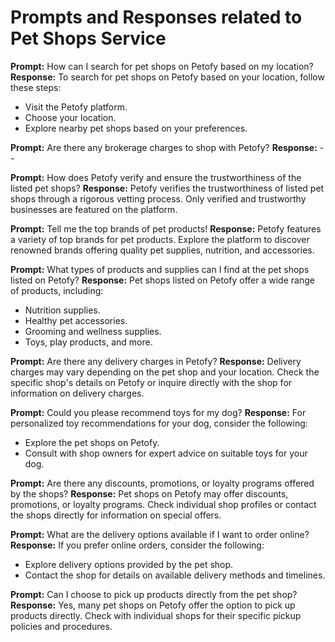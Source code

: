 # Prompts and Responses related to Pet Shops Service
**Prompt:** How can I search for pet shops on Petofy based on my location?
**Response:** To search for pet shops on Petofy based on your location, follow these steps:
- Visit the Petofy platform.
- Choose your location.
- Explore nearby pet shops based on your preferences.

**Prompt:** Are there any brokerage charges to shop with Petofy?
**Response:** --

**Prompt:** How does Petofy verify and ensure the trustworthiness of the listed pet shops?
**Response:** Petofy verifies the trustworthiness of listed pet shops through a rigorous vetting process. Only verified and trustworthy businesses are featured on the platform.

**Prompt:** Tell me the top brands of pet products!
**Response:** Petofy features a variety of top brands for pet products. Explore the platform to discover renowned brands offering quality pet supplies, nutrition, and accessories.

**Prompt:** What types of products and supplies can I find at the pet shops listed on Petofy?
**Response:** Pet shops listed on Petofy offer a wide range of products, including:
- Nutrition supplies.
- Healthy pet accessories.
- Grooming and wellness supplies.
- Toys, play products, and more.

**Prompt:** Are there any delivery charges in Petofy?
**Response:** Delivery charges may vary depending on the pet shop and your location. Check the specific shop's details on Petofy or inquire directly with the shop for information on delivery charges.

**Prompt:** Could you please recommend toys for my dog?
**Response:** For personalized toy recommendations for your dog, consider the following:
- Explore the pet shops on Petofy.
- Consult with shop owners for expert advice on suitable toys for your dog.

**Prompt:** Are there any discounts, promotions, or loyalty programs offered by the shops?
**Response:** Pet shops on Petofy may offer discounts, promotions, or loyalty programs. Check individual shop profiles or contact the shops directly for information on special offers.

**Prompt:** What are the delivery options available if I want to order online?
**Response:** If you prefer online orders, consider the following:
- Explore delivery options provided by the pet shop.
- Contact the shop for details on available delivery methods and timelines.

**Prompt:** Can I choose to pick up products directly from the pet shop?
**Response:** Yes, many pet shops on Petofy offer the option to pick up products directly. Check with individual shops for their specific pickup policies and procedures.
